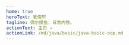 ```yaml
---
home: true
heroText: 麦俊轩
tagline: 偶尔摸鱼，日常内卷。
actionText: 主页 →
actionLink: /md/java/basic/java-basic-oop.md
---
```

